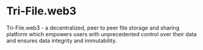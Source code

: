 # Tri-File.web3
Tri-File.web3 - a decentralized, peer to peer file storage and sharing platform which empowers users with unprecedented control over their data and ensures data integrity and immutability. 
